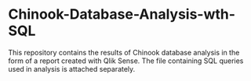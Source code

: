 # Chinook-Database-Analysis-wth-SQL 

This repository contains the results of Chinook database analysis in the form of a report created with Qlik Sense.
The file containing SQL queries used in analysis is attached separately.
